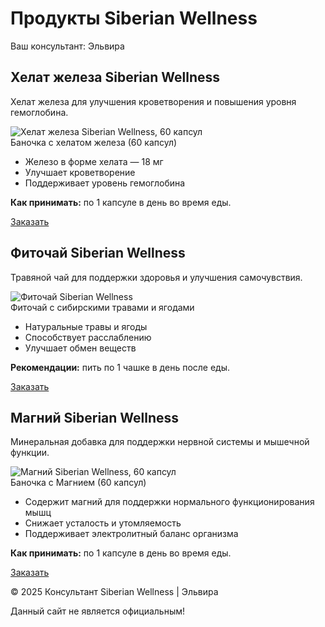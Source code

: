 
  <h1>Продукты Siberian Wellness</h1>
  <p>Ваш консультант: Эльвира</p>
</header>

<div class="container">

  <!-- Iron bisglycinate -->
  <div class="product">
    <h2>Хелат железа Siberian Wellness</h2>
    <p>Хелат железа для улучшения кроветворения и повышения уровня гемоглобина.</p>
    <div class="image-container">
      <img src="https://static.siberianhealth.com/public/projects/shopen/images/50/_resize/501290_1e04a14d_fit_300_300.jpg" 
           alt="Хелат железа Siberian Wellness, 60 капсул" />
      <div class="caption">Баночка с хелатом железа (60 капсул)</div>
    </div>
    <ul>
      <li>Железо в форме хелата — 18 мг</li>
      <li>Улучшает кроветворение</li>
      <li>Поддерживает уровень гемоглобина</li>
    </ul>
    <p><strong>Как принимать:</strong> по 1 капсуле в день во время еды.</p>
    <a href="https://wa.me/996771927032?text=Здравствуйте,%20хочу%20заказать%20хелат%20железа" 
       target="_blank" class="btn">Заказать</a>
  </div>

  <!-- Herbal Tea -->
  <div class="product">
    <h2>Фиточай Siberian Wellness</h2>
    <p>Травяной чай для поддержки здоровья и улучшения самочувствия.</p>
    <div class="image-container">
      <img src="https://static.siberianhealth.com/public/projects/shopen/images/50/_resize/500586_sq_4f8e913a_fit_300_300.png" 
           alt="Фиточай Siberian Wellness" />
      <div class="caption">Фиточай с сибирскими травами и ягодами</div>
    </div>
    <ul>
      <li>Натуральные травы и ягоды</li>
      <li>Способствует расслаблению</li>
      <li>Улучшает обмен веществ</li>
    </ul>
    <p><strong>Рекомендации:</strong> пить по 1 чашке в день после еды.</p>
    <a href="https://wa.me/996771927032?text=Здравствуйте,%20хочу%20заказать%20Фиточай" 
       target="_blank" class="btn">Заказать</a>
  </div>

  <!-- Magnesium -->
  <div class="product">
    <h2>Магний Siberian Wellness</h2>
    <p>Минеральная добавка для поддержки нервной системы и мышечной функции.</p>
    <div class="image-container">
      <img src="https://static.siberianhealth.com/public/projects/shopen/images/50/500629_b968dfed.png" 
           alt="Магний Siberian Wellness, 60 капсул" />
      <div class="caption">Баночка с Магнием (60 капсул)</div>
    </div>
    <ul>
      <li>Содержит магний для поддержки нормального функционирования мышц</li>
      <li>Снижает усталость и утомляемость</li>
      <li>Поддерживает электролитный баланс организма</li>
    </ul>
    <p><strong>Как принимать:</strong> по 1 капсуле в день во время еды.</p>
    <a href="https://wa.me/996771927032?text=Здравствуйте,%20хочу%20заказать%20Магний" 
       target="_blank" class="btn">Заказать</a>
  </div>

</div>

<footer>
  <p>© 2025 Консультант Siberian Wellness | Эльвира</p>
  <p>Данный сайт не является официальным!</p>
</footer>

</body>
</html>

